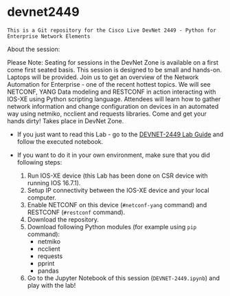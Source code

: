 # devnet2449
    This is a Git repository for the Cisco Live DevNet 2449 - Python for Enterprise Network Elements

About the session: 

Please Note: Seating for sessions in the DevNet Zone is available on a first come first seated basis. This session is designed to be small and hands-on. Laptops will be provided. Join us to get an overview of the Network Automation for Enterprise - one of the recent hottest topics. We will see NETCONF, YANG Data modeling and RESTCONF in action interacting with IOS-XE using Python scripting language. Attendees will learn how to gather network information and change configuration on devices in an automated way using netmiko, ncclient and requests libraries. Come and get your hands dirty! Takes place in DevNet Zone. 

- If you just want to read this Lab - go to the [DEVNET-2449 Lab Guide](https://github.com/bluraniec/devnet-2449/blob/master/DEVNET-2449.ipynb) and follow the executed notebook.

- If you want to do it in your own environment, make sure that you did following steps:
  1. Run IOS-XE device (this Lab has been done on CSR device with running IOS 16.7.1).
  2. Setup IP connectivity between the IOS-XE device and your local computer.
  3. Enable NETCONF on this device (`#netconf-yang` command) and RESTCONF (`#restconf` command).
  4. Download the repository.
  5. Download following Python modules (for example using `pip` command):
      - netmiko
      - ncclient
      - requests
      - pprint
      - pandas
  6. Go to the Jupyter Notebook of this session (`DEVNET-2449.ipynb`) and play with the lab!
